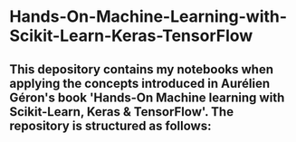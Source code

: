 # Hands-On-Machine-Learning-with-Scikit-Learn-Keras-TensorFlow

This depository contains my notebooks when applying the concepts introduced in Aurélien Géron's book 'Hands-On Machine learning with Scikit-Learn, Keras & TensorFlow'. The repository is structured as follows:
- 
